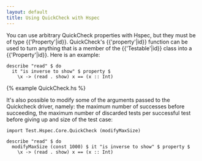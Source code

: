 ```yaml
---
layout: default
title: Using QuickCheck with Hspec
---
```


You can use arbitrary QuickCheck properties with Hspec, but they must be of
type {{'Property'|id}}.  QuickCheck's {{'property'|id}} function can be used to
turn anything that is a member of the {{'Testable'|id}} class into a
{{'Property'|id}}.  Here is an example:

```hspec
describe "read" $ do
  it "is inverse to show" $ property $
    \x -> (read . show) x == (x :: Int)
```

{% example QuickCheck.hs %}

It's also possible to modify some of the arguments passed to the Quickcheck
driver, namely: the maximum number of successes before succeeding, the maximum
number of discarded tests per successful test before giving up and size of
the test case:

```hspec
import Test.Hspec.Core.QuickCheck (modifyMaxSize)

describe "read" $ do
  modifyMaxSize (const 1000) $ it "is inverse to show" $ property $
    \x -> (read . show) x == (x :: Int)
```
